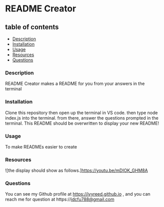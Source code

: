 # README Creator

## table of contents
- [Description](#description)
- [Installation](#installation)
- [Usage](#usage)
- [Resources](#resources)
- [Questions](#questions)

### Description
README Creator makes a README for you from your answers in the terminal

### Installation
Clone this repository then open up the terminal in VS code. then type node index.js into the terminal. from there, answer the questions prompted in the terminal. This README should be overwritten to display your new README!

### Usage
To make READMEs easier to create

### Resources

![the display should show as follows.]https://youtu.be/mDIOK_GHM8A

### Questions
You can see my Github profile at https://ivyreed.github.io ,
and you can reach me for question at https://idcfu788@gmail.com

